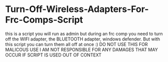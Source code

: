 # Turn-Off-Wireless-Adapters-For-Frc-Comps-Script
this is a script you will run as admin but during an frc comp you need to turn off the WIFI adapter, the BLUETOOTH adapter, windows defender.
But with this script you can turn them all off at once :)
DO NOT USE THIS FOR MALICOUS USE I AM NOT RESPONSIBLE FOR ANY DAMAGES THAT MAY OCCUR IF SCRIPT IS USED OUT OF CONTEXT
